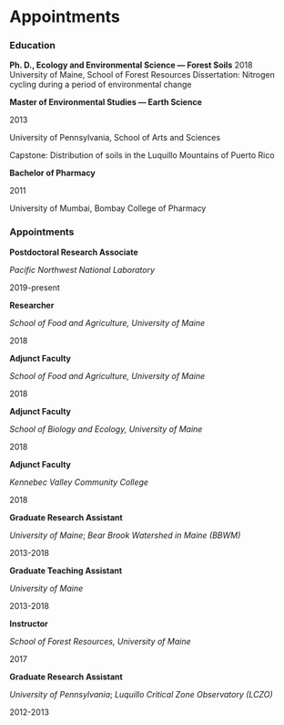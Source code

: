 Appointments
================

### Education

**Ph. D., Ecology and Environmental Science — Forest Soils** 2018  
University of Maine, School of Forest Resources Dissertation: Nitrogen
cycling during a period of environmental change

**Master of Environmental Studies — Earth Science**

2013

University of Pennsylvania, School of Arts and Sciences

Capstone: Distribution of soils in the Luquillo Mountains of Puerto Rico

**Bachelor of Pharmacy**

2011

University of Mumbai, Bombay College of Pharmacy

### Appointments

**Postdoctoral Research Associate**

*Pacific Northwest National Laboratory*

2019-present

**Researcher**

*School of Food and Agriculture, University of Maine*

2018

**Adjunct Faculty**

*School of Food and Agriculture, University of Maine*

2018

**Adjunct Faculty**

*School of Biology and Ecology, University of Maine*

2018

**Adjunct Faculty**

*Kennebec Valley Community College*

2018

**Graduate Research Assistant**

*University of Maine*; *Bear Brook Watershed in Maine (BBWM)*

2013-2018

**Graduate Teaching Assistant**

*University of Maine*

2013-2018

**Instructor**

*School of Forest Resources, University of Maine*

2017

**Graduate Research Assistant**

*University of Pennsylvania*; *Luquillo Critical Zone Observatory
(LCZO)*

2012-2013
